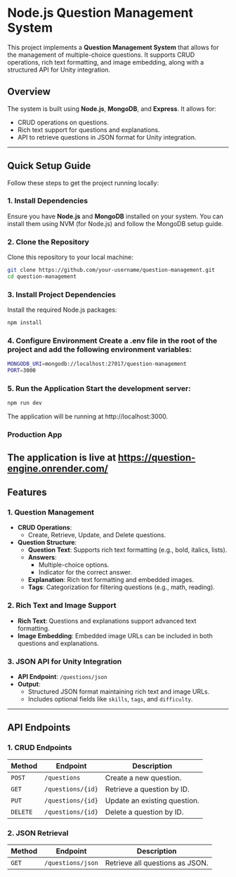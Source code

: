 # Node.js Question Management System

This project implements a **Question Management System** that allows for the management of multiple-choice questions. It supports CRUD operations, rich text formatting, and image embedding, along with a structured API for Unity integration.

## Overview

The system is built using **Node.js**, **MongoDB**, and **Express**. It allows for:
- CRUD operations on questions.
- Rich text support for questions and explanations.
- API to retrieve questions in JSON format for Unity integration.

---

## Quick Setup Guide

Follow these steps to get the project running locally:

### 1. Install Dependencies
Ensure you have **Node.js** and **MongoDB** installed on your system. You can install them using NVM (for Node.js) and follow the MongoDB setup guide.

### 2. Clone the Repository
Clone this repository to your local machine:

```bash
git clone https://github.com/your-username/question-management.git
cd question-management
```


### 3. Install Project Dependencies
Install the required Node.js packages:
```bash
npm install
```


### 4. Configure Environment Create a .env file in the root of the project and add the following environment variables:
```bash
MONGODB_URI=mongodb://localhost:27017/question-management
PORT=3000
```

### 5. Run the Application Start the development server:
```bash
npm run dev
```

The application will be running at http://localhost:3000.

### Production App

The application is live at https://question-engine.onrender.com/
---

## Features

### 1. Question Management
- **CRUD Operations**:
  - Create, Retrieve, Update, and Delete questions.
- **Question Structure**:
  - **Question Text**: Supports rich text formatting (e.g., bold, italics, lists).
  - **Answers**:
    - Multiple-choice options.
    - Indicator for the correct answer.
  - **Explanation**: Rich text formatting and embedded images.
  - **Tags**: Categorization for filtering questions (e.g., math, reading).

### 2. Rich Text and Image Support
- **Rich Text**: Questions and explanations support advanced text formatting.
- **Image Embedding**: Embedded image URLs can be included in both questions and explanations.

### 3. JSON API for Unity Integration
- **API Endpoint**: `/questions/json`
- **Output**:
  - Structured JSON format maintaining rich text and image URLs.
  - Includes optional fields like `skills`, `tags`, and `difficulty`.

---

## API Endpoints

### 1. CRUD Endpoints
| Method   | Endpoint           | Description                |
|----------|--------------------|----------------------------|
| `POST`   | `/questions`       | Create a new question.     |
| `GET`    | `/questions/{id}`  | Retrieve a question by ID. |
| `PUT`    | `/questions/{id}`  | Update an existing question. |
| `DELETE` | `/questions/{id}`  | Delete a question by ID.   |

### 2. JSON Retrieval
| Method   | Endpoint           | Description                        |
|----------|--------------------|------------------------------------|
| `GET`    | `/questions/json`  | Retrieve all questions as JSON.    |
